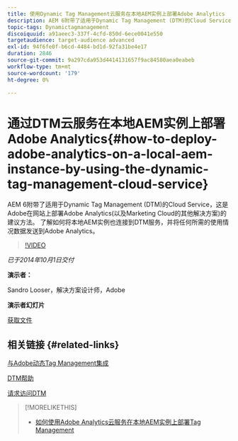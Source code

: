 ```yaml
---
title: 使用Dynamic Tag Management云服务在本地AEM实例上部署Adobe Analytics
description: AEM 6附带了适用于Dynamic Tag Management (DTM)的Cloud Service，这是Adobe在网站上部署Adobe Analytics(以及Marketing Cloud的其他解决方案)的建议方法。 了解如何将本地AEM实例也连接到DTM服务，并将任何所需的使用情况数据发送到Adobe Analytics。
topic-tags: Dynamictagmanagement
discoiquuid: a91aeec3-337f-4cfd-850d-6ece0041e550
targetaudience: target-audience advanced
exl-id: 94f6fe0f-b6cd-4484-bd1d-92fa31be4e17
duration: 2846
source-git-commit: 9a297cda953d4414131657f9ac84580aea0eabeb
workflow-type: tm+mt
source-wordcount: '179'
ht-degree: 0%

---
```


# 通过DTM云服务在本地AEM实例上部署Adobe Analytics{#how-to-deploy-adobe-analytics-on-a-local-aem-instance-by-using-the-dynamic-tag-management-cloud-service}

AEM 6附带了适用于Dynamic Tag Management (DTM)的Cloud Service，这是Adobe在网站上部署Adobe Analytics(以及Marketing Cloud的其他解决方案)的建议方法。 了解如何将本地AEM实例也连接到DTM服务，并将任何所需的使用情况数据发送到Adobe Analytics。

>[!VIDEO](https://video.tv.adobe.com/v/19401/?quality=9)

*已于2014年10月1日交付*

**演示者：**

Sandro Looser，解决方案设计师，Adobe

**演示者幻灯片**

[获取文件](assets/dtm-10-1-2014.pdf)

## 相关链接 {#related-links}

[与Adobe动态Tag Management集成](https://docs.adobe.com/docs/en/aem/6-0/administer/integration/marketing-cloud/dtm.html)

[DTM帮助](https://experienceleague.adobe.com/docs/data-collection.html?lang=zh-Hans)

[请求访问DTM](https://dtm.adobe.com/request_access)

<!--
[Get back to the Overview](https://helpx.adobe.com/cn/experience-manager/kt/eseminars/gems/aem-index.html)
-->

>[!MORELIKETHIS]
>
>* [如何使用Adobe Analytics云服务在本地AEM实例上部署Tag Management](aem-adobe-analytics-dynamic-tag-management.md)
